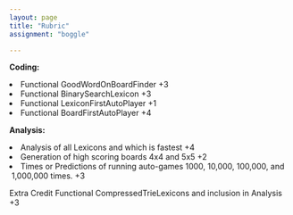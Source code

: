 ```yaml
---
layout: page
title: "Rubric"
assignment: "boggle"

---
```


**Coding:**
<li>Functional GoodWordOnBoardFinder +3 </li>
<li>Functional BinarySearchLexicon +3</li>
<li>Functional LexiconFirstAutoPlayer +1</li>
<li>Functional BoardFirstAutoPlayer +4</li>

**Analysis:**
<li>Analysis of all Lexicons and which is fastest +4</li>
<li>Generation of high scoring boards 4x4 and 5x5 +2</li>
<li>Times or Predictions of running auto-games 1000, 10,000, 100,000, and
	&nbsp;1,000,000 times. +3</li>


Extra Credit Functional CompressedTrieLexicons and inclusion in Analysis +3